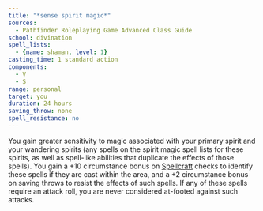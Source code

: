 ```yaml
---
title: "*sense spirit magic*"
sources:
  - Pathfinder Roleplaying Game Advanced Class Guide
school: divination
spell_lists:
  - {name: shaman, level: 1}
casting_time: 1 standard action
components:
  - V
  - S
range: personal
target: you
duration: 24 hours
saving_throw: none
spell_resistance: no
---
```


You gain greater sensitivity to magic associated with your primary spirit and your wandering spirits (any spells on the spirit magic spell lists for these spirits, as well as spell-like abilities that duplicate the effects of those spells). You gain a +10 circumstance bonus on [Spellcraft](/skills/spellcraft/) checks to identify these spells if they are cast within the area, and a +2 circumstance bonus on saving throws to resist the effects of such spells. If any of these spells require an attack roll, you are never considered  at-footed against such attacks.

